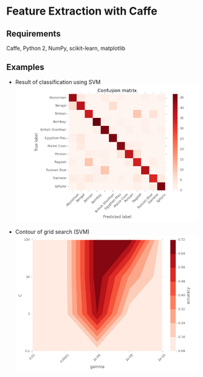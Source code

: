 # Feature Extraction with Caffe

## Requirements
Caffe, Python 2, NumPy, scikit-learn, matplotlib  

## Examples
* Result of classification using SVM
![Confusion Matrix (SVM)](/examples/svm_cmatrix.png)  

* Contour of grid search (SVM)
![Grid Search (SVM)](/examples/SVM_gridsearch.png)  

